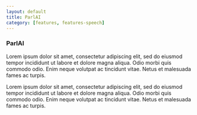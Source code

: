 ```yaml
---
layout: default
title: ParlAI
category: [features, features-speech]
---
```


### ParlAI

Lorem ipsum dolor sit amet, consectetur adipiscing elit, sed do eiusmod tempor incididunt ut labore et dolore magna aliqua. Odio morbi quis commodo odio. Enim neque volutpat ac tincidunt vitae. Netus et malesuada fames ac turpis.

Lorem ipsum dolor sit amet, consectetur adipiscing elit, sed do eiusmod tempor incididunt ut labore et dolore magna aliqua. Odio morbi quis commodo odio. Enim neque volutpat ac tincidunt vitae. Netus et malesuada fames ac turpis.
